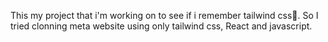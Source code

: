This my project that i'm working on to see if i remember tailwind css🌚.
So I tried clonning meta website using only tailwind css, React and javascript.